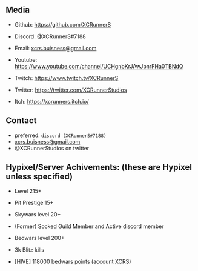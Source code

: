 ## Media

- Github: https://github.com/XCRunnerS

- Discord: @XCRunnerS#7188

- Email: xcrs.buisness@gmail.com

- Youtube: https://www.youtube.com/channel/UCHgnbKrJAwJbnrFHa0TBNdQ

- Twitch: https://www.twitch.tv/XCRunnerS

- Twitter: https://twitter.com/XCRunnerStudios

- Itch: https://xcrunners.itch.io/

## Contact 

- preferred: `discord (XCRunnerS#7188)`
- xcrs.buisness@gmail.com
- @XCRunnerStudios on twitter

## Hypixel/Server Achivements: (these are Hypixel unless specified)

- Level 215+

- Pit Prestige 15+

- Skywars level 20+

- (Former) Socked Guild Member and Active discord member

- Bedwars level 200+

- 3k Blitz kills

- [HIVE] 118000 bedwars points (account XCRS)


<!--
**XCRunnerS/XCRunnerS** is a ✨ _special_ ✨ repository because its `README.md` (this file) appears on your GitHub profile.

Working on: Learing github, Digital Art, Game Development, School

Here are some ideas to get you started:
- 🔭 I’m currently working on ...
- 🌱 I’m currently learning ...
- 👯 I’m looking to collaborate on ...
- 🤔 I’m looking for help with ...
- 💬 Ask me about ...
- 📫 How to reach me: ...
- 😄 Pronouns: ...
- ⚡ Fun fact: ...
-->
